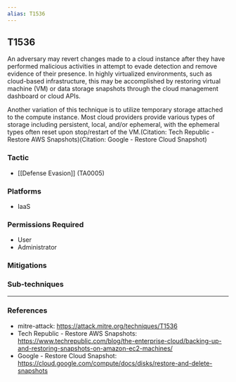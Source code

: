 ```yaml
---
alias: T1536
---
```


## T1536

An adversary may revert changes made to a cloud instance after they have performed malicious activities in attempt to evade detection and remove evidence of their presence. In highly virtualized environments, such as cloud-based infrastructure, this may be accomplished by restoring virtual machine (VM) or data storage snapshots through the cloud management dashboard or cloud APIs.

Another variation of this technique is to utilize temporary storage attached to the compute instance. Most cloud providers provide various types of storage including persistent, local, and/or ephemeral, with the ephemeral types often reset upon stop/restart of the VM.(Citation: Tech Republic - Restore AWS Snapshots)(Citation: Google - Restore Cloud Snapshot)


### Tactic
- [[Defense Evasion]] (TA0005)

### Platforms
- IaaS

### Permissions Required
- User
- Administrator

### Mitigations

### Sub-techniques


---
### References

- mitre-attack: https://attack.mitre.org/techniques/T1536
- Tech Republic - Restore AWS Snapshots: https://www.techrepublic.com/blog/the-enterprise-cloud/backing-up-and-restoring-snapshots-on-amazon-ec2-machines/
- Google - Restore Cloud Snapshot: https://cloud.google.com/compute/docs/disks/restore-and-delete-snapshots
